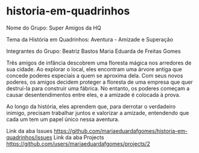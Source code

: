 # historia-em-quadrinhos
Nome do Grupo: Super Amigos da HQ

Tema da História em Quadrinhos: Aventura - Amizade e Superação

Integrantes do Grupo:
Beatriz Bastos
Maria Eduarda de Freitas Gomes

Três amigos de infância descobrem uma floresta mágica nos arredores de sua cidade. Ao explorar o local, eles encontram uma árvore antiga que concede poderes especiais a quem se aproxima dela. Com seus novos poderes, os amigos decidem proteger a floresta de uma empresa que quer destruí-la para construir uma fábrica. No entanto, os poderes começam a causar desentendimentos entre eles, e a amizade é colocada à prova.

Ao longo da história, eles aprendem que, para derrotar o verdadeiro inimigo, precisam trabalhar juntos e valorizar a amizade, entendendo que cada um tem um papel único nessa aventura.

Link da aba Issues https://github.com/mariaeduardafgomes/historia-em-quadrinhos/issues
Link da aba Projects https://github.com/users/mariaeduardafgomes/projects/2

